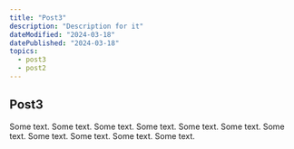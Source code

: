 ```yaml
---
title: "Post3"
description: "Description for it"
dateModified: "2024-03-18"
datePublished: "2024-03-18"
topics:
  - post3
  - post2
---
```


## Post3

Some text. Some text. Some text. Some text. Some text. Some text. Some text. Some text. Some text. Some text. Some text.
